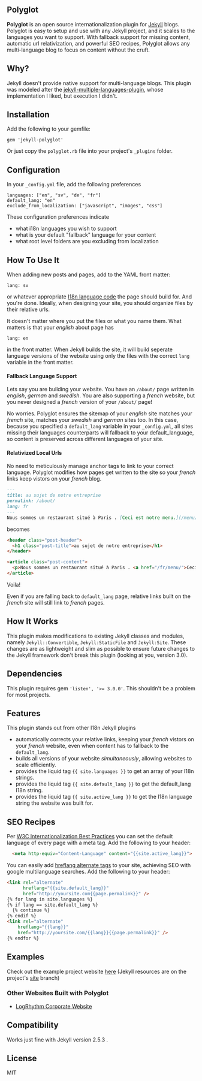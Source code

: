 Polyglot
---
__Polyglot__ is an open source internationalization plugin for [Jekyll](http://jekyllrb.com) blogs. Polyglot is easy to setup and use with any Jekyll project, and it scales to the languages you want to support. With fallback support for missing content, automatic url relativization, and powerful SEO recipes, Polyglot allows any multi-language blog to focus on content without the cruft.

## Why?
Jekyll doesn't provide native support for multi-language blogs. This plugin was modeled after the [jekyll-multiple-languages-plugin](https://github.com/screeninteraction/jekyll-multiple-languages-plugin), whose implementation I liked, but execution I didn't.

## Installation
Add the following to your gemfile:
```
gem 'jekyll-polyglot'
```

Or just copy the `polyglot.rb` file into your project's `_plugins` folder.

## Configuration
In your `_config.yml` file, add the following preferences
```
languages: ["en", "sv", "de", "fr"]
default_lang: "en"
exclude_from_localization: ["javascript", "images", "css"]
```
These configuration preferences indicate
- what i18n languages you wish to support
- what is your default "fallback" language for your content
- what root level folders are you excluding from localization

## How To Use It
When adding new posts and pages, add to the YAML front matter:
```
lang: sv
```
or whatever appropriate [I18n language code](https://developer.chrome.com/webstore/i18n)
the page should build for. And you're done. Ideally, when designing your site, you should
organize files by their relative urls.

It doesn't matter where you put the files or what you name them. What matters is
that your *english* about page has
```
lang: en
```
in the front matter. When Jekyll builds the site, it will build seperate language versions of
the website using only the files with the correct `lang` variable in the front matter.


#### Fallback Language Support
Lets say you are building your website. You have an `/about/` page written in *english*, *german* and
*swedish*. You are also supporting a *french* website, but you never designed a *french* version of your `/about/` page!

No worries. Polyglot ensures the sitemap of your *english* site matches your *french* site, matches your *swedish* and *german* sites too. In this case, because you specified a `default_lang` variable in your `_config.yml`, all sites missing their languages counterparts will fallback to your default_language, so content is preserved across different languages of your site.

#### Relativized Local Urls
No need to meticulously manage anchor tags to link to your correct language. Polyglot modifies how pages get written to the site so your *french* links keep vistors on your *french* blog.
```md
---
title: au sujet de notre entreprise
permalink: /about/
lang: fr
---
Nous sommes un restaurant situé à Paris . [Ceci est notre menu.](/menu/)
```
becomes
```html
<header class="post-header">
  <h1 class="post-title">au sujet de notre entreprise</h1>
</header>

<article class="post-content">
  <p>Nous sommes un restaurant situé à Paris . <a href="/fr/menu/">Ceci est notre menu.</a></p>
</article>
```
Voila!

Even if you are falling back to `default_lang` page, relative links built on the *french* site will
still link to *french* pages.

## How It Works
This plugin makes modifications to existing Jekyll classes and modules, namely `Jekyll::Convertible`, `Jekyll:StaticFile` and `Jekyll:Site`. These changes are as lightweight and slim as possible to ensure future changes to the Jekyll framework don't break this plugin (looking at you, version 3.0).

## Dependencies

This plugin requires gem `'listen', '>= 3.0.0'`. This shouldn't be a problem for most projects.


## Features
This plugin stands out from other I18n Jekyll plugins
- automatically corrects your relative links, keeping your *french* vistors on your *french* website, even when content has to fallback to the `default_lang`.
- builds all versions of your website *simultaneously*, allowing websites to scale efficiently.
- provides the liquid tag `{{ site.languages }}` to get an array of your I18n strings.
- provides the liquid tag `{{ site.default_lang }}` to get the default_lang I18n string.
- provides the liquid tag `{{ site.active_lang }}` to get the I18n language string the website was built for.


## SEO Recipes
Per [W3C Internationalization Best Practices](http://www.w3.org/International/geo/html-tech/tech-lang.html#ri20060630.133615821)
you can set the default language of every page with a meta tag.
Add the following to your header:
```html
  <meta http-equiv="Content-Language" content="{{site.active_lang}}">
```

You can easily add [hreflang alternate tags](https://support.google.com/webmasters/answer/189077?hl=en)
to your site, achieving SEO with google multilanguage searches. Add the following to your header:
```html
<link rel="alternate"
      hreflang="{{site.default_lang}}"
      href="http://yoursite.com{{page.permalink}}" />
{% for lang in site.languages %}
{% if lang == site.default_lang %}
  {% continue %}
{% endif %}
<link rel="alternate"
    hreflang="{{lang}}"
    href="http://yoursite.com/{{lang}}{{page.permalink}}" />
{% endfor %}
```

## Examples
Check out the example project website [here](https://untra.github.io/polyglot)
(Jekyll resources are on the project's [site](https://github.com/untra/polyglot/tree/site) branch)

### Other Websites Built with Polyglot

* [LogRhythm Corporate Website](http://logrhythm.com)

## Compatibility
Works just fine with Jekyll version 2.5.3 .

## License
MIT
